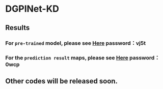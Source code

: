 # DGPINet-KD



## Results

### For `pre-trained` model, please see [Here](https://pan.baidu.com/s/1g2wgeGMhYXfjD6OabFcE8Q) password：vj5t

### For the `prediction result` maps, please see [Here](https://pan.baidu.com/s/12ksWac-MwQ9ynCSiQhE38Q) password：0wcp


## Other codes will be released soon.
